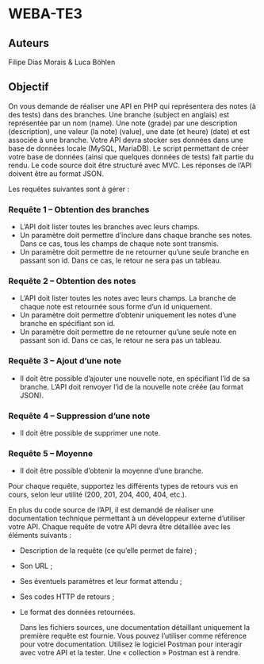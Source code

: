 # WEBA-TE3

## Auteurs

Filipe Dias Morais & Luca Böhlen

## Objectif

On vous demande de réaliser une API en PHP qui représentera des notes (à des tests)
dans des branches.
Une branche (subject en anglais) est représentée par un nom (name). Une note (grade)
par une description (description), une valeur (la note) (value), une date (et heure) (date)
et est associée à une branche.
Votre API devra stocker ses données dans une base de données locale (MySQL, MariaDB).
Le script permettant de créer votre base de données (ainsi que quelques données de
tests) fait partie du rendu.
Le code source doit être structuré avec MVC. Les réponses de l’API doivent être au
format JSON.

Les requêtes suivantes sont à gérer :

### Requête 1 – Obtention des branches

- L’API doit lister toutes les branches avec leurs champs.
- Un paramètre doit permettre d’inclure dans chaque branche ses notes. Dans ce
  cas, tous les champs de chaque note sont transmis.
- Un paramètre doit permettre de ne retourner qu’une seule branche en passant son
  id. Dans ce cas, le retour ne sera pas un tableau.

### Requête 2 – Obtention des notes

- L’API doit lister toutes les notes avec leurs champs. La branche de chaque note est
  retournée sous forme d’un id uniquement.
- Un paramètre doit permettre d’obtenir uniquement les notes d’une branche en
  spécifiant son id.
- Un paramètre doit permettre de ne retourner qu’une seule note en passant son id.
  Dans ce cas, le retour ne sera pas un tableau.

### Requête 3 – Ajout d’une note

- Il doit être possible d’ajouter une nouvelle note, en spécifiant l’id de sa branche.
  L’API doit renvoyer l’id de la nouvelle note créée (au format JSON).

### Requête 4 – Suppression d’une note

- Il doit être possible de supprimer une note.

### Requête 5 – Moyenne

- Il doit être possible d’obtenir la moyenne d’une branche.

Pour chaque requête, supportez les différents types de retours vus en cours, selon leur utilité (200, 201, 204, 400,
404, etc.).

En plus du code source de l’API, il est demandé de réaliser une documentation technique
permettant à un développeur externe d’utiliser votre API. Chaque requête de votre API
devra être détaillée avec les éléments suivants :
- Description de la requête (ce qu’elle permet de faire) ;
- Son URL ;
- Ses éventuels paramètres et leur format attendu ;
- Ses codes HTTP de retours ;
- Le format des données retournées.

  Dans les fichiers sources, une documentation détaillant uniquement la première requête
  est fournie. Vous pouvez l’utiliser comme référence pour votre documentation.
  Utilisez le logiciel Postman pour interagir avec votre API et la tester. Une « collection »
  Postman est à rendre.